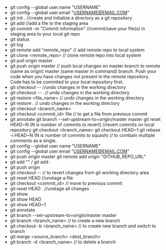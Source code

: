 * git config --global user.name "USERNAME"
* git config --global user.email "USERNAME@EMAIL.COM"
* git init . //create and initialize a directory as a git repository
* git add <file name>  //add a file to the staging area 
* git commit -m "Commit information"  //commit/save your file(s) in staging area to your local git repo
* git status 
* git log 
* git remote add "remote_repo"  // add remote repo to local system
* git clone <remote_repo>  // clone remote repo into local system
* git pull origin master
* git push origin master // push local changes on master branch to remote (same as origin) master (same master in command) branch. Push your code when you have changes not present in the remote repository. Code has to be commited to your local repository first.
* git checkout -- //undo changes in the working directory
* git checkout -- . // undo changes in the working directory
* git restore <file_name> // undo changes in the working directory
* git restore . // undo changes in the working directory
* git checkout <branch_name>
* git checkout <commit_id> file // to get a file from previous commit  
* git annotate <file-name>
git branch --set-upstream-to=origin/master master
git reset HEAD~N (N is number of commits to revert) //revert commits on local repository
git checkout <branch_name>
git checkout HEAD~1
git rebase -i HEAD~N (N is number of commits to squash) // to combain multiple comments as a single. 
* git config --global user.name "USERNAME"
* git config --global user.email "USERNAME@EMAIL.COM"
* git push origin master
git remote add origin "GITHUB_REPO_URL"
* git add "<filename>" / git add . 
* git push origin <branch>
* git checkout -- <filename> // to revert changes from git working directory area
* git reset HEAD <filename> //unstage a file 
* git checkout <commit_id> <filename> // move to previous commit 
* git reset HEAD . //unstage all changes 
* git show <commit-id> 
* git show HEAD
* git show HEAD~1
* git annotate <filename>
* git branch --set-upstream-to=origin/master master
* git branch <branch_name> // to create a new branch
* git checkout -b <branch_name> // to create new branch and switch to branch 
* git merge <source_branch> <dest_branch> 
* git branch -d <branch_name> // to delete a branch
